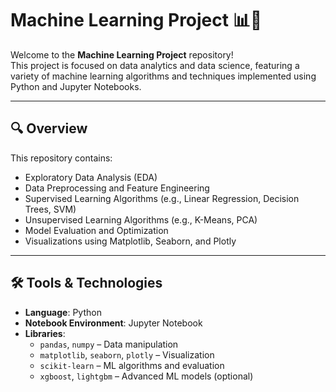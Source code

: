 # Machine Learning Project 📊🤖

Welcome to the **Machine Learning Project** repository!  
This project is focused on data analytics and data science, featuring a variety of machine learning algorithms and techniques implemented using Python and Jupyter Notebooks.

---

## 🔍 Overview

This repository contains:
- Exploratory Data Analysis (EDA)
- Data Preprocessing and Feature Engineering
- Supervised Learning Algorithms (e.g., Linear Regression, Decision Trees, SVM)
- Unsupervised Learning Algorithms (e.g., K-Means, PCA)
- Model Evaluation and Optimization
- Visualizations using Matplotlib, Seaborn, and Plotly

---

## 🛠️ Tools & Technologies

- **Language**: Python
- **Notebook Environment**: Jupyter Notebook
- **Libraries**:  
  - `pandas`, `numpy` – Data manipulation  
  - `matplotlib`, `seaborn`, `plotly` – Visualization  
  - `scikit-learn` – ML algorithms and evaluation  
  - `xgboost`, `lightgbm` – Advanced ML models (optional)
